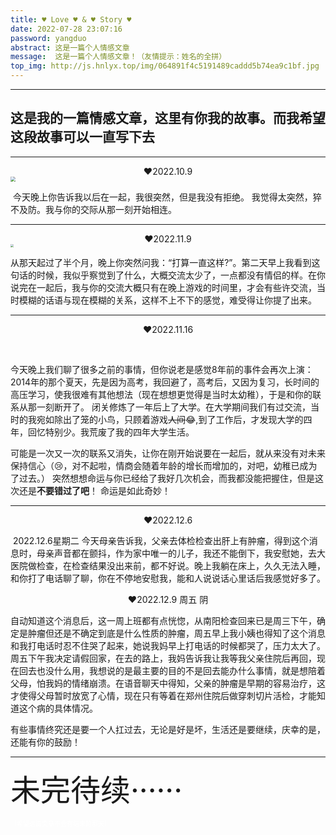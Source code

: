 ```yaml
---
title: ♥ Love ♥ & ♥ Story ♥
date: 2022-07-28 23:07:16
password: yangduo
abstract: 这是一篇个人情感文章
message:  这是一篇个人情感文章！（友情提示：姓名的全拼）
top_img: http://js.hnlyx.top/img/064891f4c5191489caddd5b74ea9c1bf.jpg
---
```

-----
 **这是我的一篇情感文章，这里有你我的故事。而我希望这段故事可以一直写下去**
--
---

<div style="text-align: center;">❤2022.10.9</div>

<img src="http://js.hnlyx.top/2022/11/19/16688407218482.jpg" style="zoom:50%;" />

​            今天晚上你告诉我以后在一起，我很突然，但是我没有拒绝。
​            我觉得太突然，猝不及防。我与你的交际从那一刻开始相连。

------

<div style="text-align: center;">❤2022.11.9</div>

<img src="http://js.hnlyx.top/2022/11/19/16688407697671.jpg" style="zoom: 33%;" />

​        从那天起过了半个月，晚上你突然问我：“打算一直这样?”。第二天早上我看到这句话的时候，我似乎察觉到了什么，大概交流太少了，一点都没有情侣的样。在你说完在一起后，我与你的交流大概只有在晚上游戏的时间里，才会有些许交流，当时模糊的话语与现在模糊的关系，这样不上不下的感觉，难受得让你提了出来。

-----

<div style="text-align: center;">❤2022.11.16</div>

​        

​        今天晚上我们聊了很多之前的事情，但你说老是感觉8年前的事件会再次上演：2014年的那个夏天，先是因为高考，我回避了，高考后，又因为复习，长时间的高压学习，使我很难有其他想法（现在想想更觉得是当时太幼稚），于是和你的联系从那一刻断开了。        闭关修炼了一年后上了大学。在大学期间我们有过交流，当时的我宛如除出了笼的小鸟，只顾着游戏~~人间~~😂,到了工作后，才发现大学的四年，回忆特别少。我荒废了我的四年大学生活。

​    可能是一次又一次的联系又消失，让你在刚开始说要在一起后，就从来没有对未来保持信心（😢，对不起啦，情商会随着年龄的增长而增加的，对吧，幼稚已成为了过去。）
  突然想想命运与你已经给了我好几次机会，而我都没能把握住，但是这次还是**不要错过了吧**！
   命运是如此奇妙！

------



<div style="text-align: center;">❤2022.12.6</div>

​		 2022.12.6星期二 今天母亲告诉我，父亲去体检检查出肝上有肿瘤，得到这个消息时，母亲声音都在颤抖，作为家中唯一的儿子，我还不能倒下，我安慰她，去大医院做检查，在检查结果没出来前，都不好说。晚上我躺在床上，久久无法入睡，和你打了电话聊了聊，你在不停地安慰我，能和人说说话心里话后我感觉好多了。

<div style="text-align: center;">❤2022.12.9 周五 阴</div>

​		自动知道这个消息后，这一周上班都有点恍惚，从南阳检查回来已是周三下午，确定是肿瘤但还是不确定到底是什么性质的肿瘤，周五早上我小姨也得知了这个消息和我打电话时忍不住哭了起来，她说我妈早上打电话的时候都哭了，压力太大了。周五下午我决定请假回家，在去的路上，我妈告诉我让我等我父亲住院后再回，现在回去也没什么用，我想说的是最主要的目的不是回去能办什么事情，就是想陪着父母，怕我妈的情绪崩溃。在语音聊天中得知，父亲的肿瘤是早期的容易治疗，这才使得父母暂时放宽了心情，现在只有等着在郑州住院后做穿刺切片活检，才能知道这个病的具体情况。

有些事情终究还是要一个人扛过去，无论是好是坏，生活还是要继续，庆幸的是，还能有你的鼓励！

---



<font size="20px">未完待续······</font>

<font size="0.1px" color="white">（希望这篇文章不会有结束的那天）</font>
